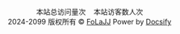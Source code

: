 <div style="text-align: center;">     <span id="sitetime"></span> </div>
<div style="text-align: center;"><span id="busuanzi_container_site_pv">本站总访问量<span id="busuanzi_value_site_pv"></span>次</span>&nbsp;&nbsp;&nbsp;&nbsp;<span id="busuanzi_container_site_uv">本站访客数<span id="busuanzi_value_site_uv"></span>人次</span></div>

<div style="text-align: center;">
  2024-2099 版权所有 © <a href="https://FoLaJJ.github.io">FoLaJJ</a> Power by <a href="https://docsify.js.org/#/">Docsify</a>
</div>
